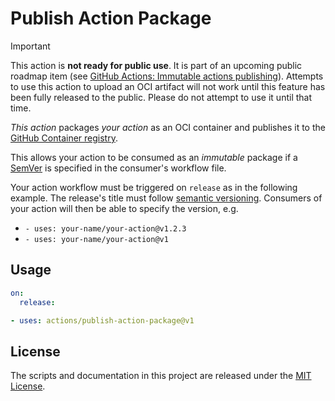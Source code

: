 # Publish Action Package

> [!IMPORTANT]
> This action is **not ready for public use**. It is part of an upcoming public roadmap item (see [GitHub Actions: Immutable actions publishing](https://github.com/github/roadmap/issues/592)).
> Attempts to use this action to upload an OCI artifact will not work until this feature has been fully released to the public. Please do not attempt to use it until that time.

_This action_ packages _your action_ as an OCI container and publishes it to the [GitHub Container registry](ghcr.io).

This allows your action to be consumed as an _immutable_ package if a [SemVer](https://semver.org/) is specified in the consumer's workflow file.

Your action workflow must be triggered on `release` as in the following example. The release's title must follow [semantic versioning](https://semver.org/).
Consumers of your action will then be able to specify the version, e.g. 

* `- uses: your-name/your-action@v1.2.3`
* `- uses: your-name/your-action@v1`


## Usage

<!-- start usage -->
```yaml
on:
  release:

- uses: actions/publish-action-package@v1
```
<!-- end usage -->

## License

The scripts and documentation in this project are released under the [MIT License](LICENSE).
